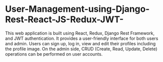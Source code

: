 # User-Management-using-Django-Rest-React-JS-Redux-JWT-
This web application is built using React, Redux, Django Rest Framework, and JWT authentication. It provides a user-friendly interface for both users and admin. Users can sign up, log in, view and edit their profiles including the profile image.  On the admin side, CRUD (Create, Read, Update, Delete) operations can be performed on user accounts.
